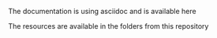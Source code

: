 The documentation is using asciidoc and is available here

The resources are available in the folders from this repository